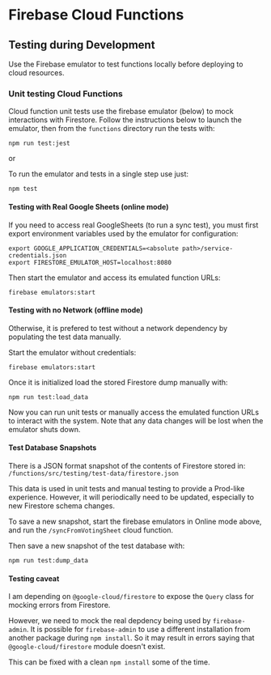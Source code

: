 # Firebase Cloud Functions


## Testing during Development

Use the Firebase emulator to test functions locally before deploying to cloud resources.

### Unit testing Cloud Functions

Cloud function unit tests use the firebase emulator (below) to mock interactions with Firestore. Follow the instructions below to launch the emulator, then from the `functions` directory run the tests with:

```
npm run test:jest
```

or

To run the emulator and tests in a single step use just:

```
npm test
```

#### Testing with Real Google Sheets (online mode)
If you need to access real GoogleSheets (to run a sync test), you must first export environment variables used by the emulator for configuration:

```
export GOOGLE_APPLICATION_CREDENTIALS=<absolute path>/service-credentials.json
export FIRESTORE_EMULATOR_HOST=localhost:8080
```

Then start the emulator and access its emulated function URLs:
```
firebase emulators:start
```

#### Testing with no Network (offline mode)
Otherwise, it is prefered to test without a network dependency by populating the test data manually.

Start the emulator without credentials:
```
firebase emulators:start
```

Once it is initialized load the stored Firestore dump manually with:
```
npm run test:load_data
```
Now you can run unit tests or manually access the emulated function URLs to interact with the system. Note that any data changes will be lost when the emulator shuts down.

#### Test Database Snapshots

There is a JSON format snapshot of the contents of Firestore stored in: `/functions/src/testing/test-data/firestore.json`

This data is used in unit tests and manual testing to provide a Prod-like experience. However, it will periodically need to be updated, especially to new Firestore schema changes.

To save a new snapshot, start the firebase emulators in Online mode above, and run the `/syncFromVotingSheet` cloud function.

Then save a new snapshot of the test database with:
```
npm run test:dump_data
```

#### Testing caveat
I am depending on `@google-cloud/firestore` to expose the `Query` class for mocking errors from Firestore.

However, we need to mock the real depdency being used by `firebase-admin`. It is possible for `firebase-admin` to use a different installation from another package during `npm install`. So it may result in errors saying that `@google-cloud/firestore` module doesn't exist.

This can be fixed with a clean `npm install` some of the time.
